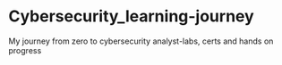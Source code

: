 # Cybersecurity_learning-journey
My journey from zero to cybersecurity analyst-labs, certs and hands on progress 

